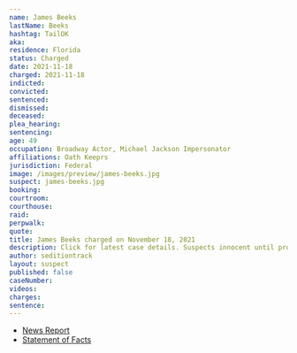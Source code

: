 ```yaml
---
name: James Beeks
lastName: Beeks
hashtag: TailOK
aka:
residence: Florida
status: Charged
date: 2021-11-18
charged: 2021-11-18
indicted:
convicted:
sentenced:
dismissed:
deceased:
plea_hearing:
sentencing:
age: 49
occupation: Broadway Actor, Michael Jackson Impersonator
affiliations: Oath Keeprs
jurisdiction: Federal
image: /images/preview/james-beeks.jpg
suspect: james-beeks.jpg
booking:
courtroom:
courthouse:
raid:
perpwalk:
quote:
title: James Beeks charged on November 18, 2021
description: Click for latest case details. Suspects innocent until proven guilty.
author: seditiontrack
layout: suspect
published: false
caseNumber:
videos:
charges:
sentence:
---
```


- [News Report](https://www.wpsdlocal6.com/news/florida-man-playing-judas-in-jesus-christ-superstar-accused-in-jan-6-capitol-riot/article_031a5be2-4e45-11ec-b6e1-abd1cda0b6e9.html)
- [Statement of Facts](https://extremism.gwu.edu/sites/g/files/zaxdzs2191/f/James%20Beeks%20Statement%20of%20Facts.pdf)
